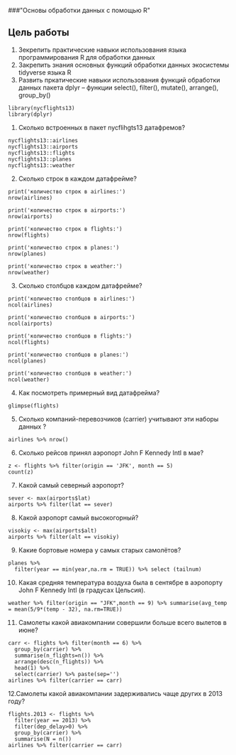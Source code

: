 ###"Основы обработки данных с помощью R"

## Цель работы
1. Зекрепить практические навыки использования языка программирования R для обработки данных
2. Закрепить знания основных функций обработки данных экосистемы tidyverse языка R
3. Развить пркатические навыки использования функций обработки данных пакета dplyr – функции select(), filter(), mutate(), arrange(), group_by()


```{r}
library(nycflights13)
library(dplyr)
```



1. Сколько встроенных в пакет nycflihgts13 датафремов?
```{r}
nycflights13::airlines
nycflights13::airports
nycflights13::flights
nycflights13::planes
nycflights13::weather
```

2. Сколько строк в каждом датафрейме?
```{r}
print('количество строк в airlines:')
nrow(airlines)

print('количество строк в airports:')
nrow(airports)

print('количество строк в flights:')
nrow(flights)

print('количество строк в planes:')
nrow(planes)

print('количество строк в weather:')
nrow(weather)
```

3. Сколько столбцов каждом датафрейме?
```{r}
print('количество столбцов в airlines:')
ncol(airlines)

print('количество столбцов в airports:')
ncol(airports)

print('количество столбцов в flights:')
ncol(flights)

print('количество столбцов в planes:')
ncol(planes)

print('количество столбцов в weather:')
ncol(weather)
```


4. Как посмотреть примерный вид датафрейма?
```{r}
glimpse(flights)
```


5. Сколько компаний-перевозчиков (carrier) учитывают эти наборы данных ?
```{r}
airlines %>% nrow()
```

6. Сколько рейсов принял аэропорт John F Kennedy Intl в мае?
```{r}
z <- flights %>% filter(origin == 'JFK', month == 5)
count(z)

```


7. Какой самый северный аэропорт?
```{r}
sever <- max(airports$lat)
airports %>% filter(lat == sever)
```



8. Какой аэропорт самый высокогорный?
```{r}
visokiy <- max(airports$alt)
airports %>% filter(alt == visokiy)
```


9. Какие бортовые номера у самых старых самолётов?
```{r}
planes %>% 
  filter(year == min(year,na.rm = TRUE)) %>% select (tailnum)

```

10. Какая средняя температура воздуха была в сентябре в аэропорту John F Kennedy Intl (в градусах Цельсия).
```{r}
weather %>% filter(origin == "JFK",month == 9) %>% summarise(avg_temp = mean(5/9*(temp - 32), na.rm=TRUE))
```


11. Самолеты какой авиакомпании совершили больше всего вылетов в июне?
```{r}
carr <- flights %>% filter(month == 6) %>%
  group_by(carrier) %>% 
  summarise(n_flights=n()) %>% 
  arrange(desc(n_flights)) %>%
  head(1) %>%
  select(carrier) %>% paste(sep='')
airlines %>% filter(carrier == carr)
```

12.Самолеты какой авиакомпании задерживались чаще других в 2013 году?
```{r}
flights.2013 <- flights %>% 
  filter(year == 2013) %>%
  filter(dep_delay>0) %>%
  group_by(carrier) %>% 
  summarise(N = n())
airlines %>% filter(carrier == carr)
```